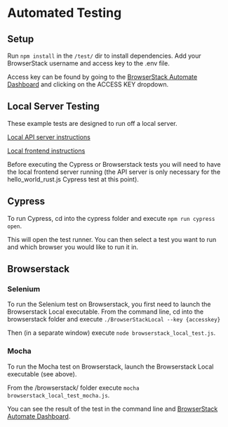 # Automated Testing

## Setup

Run `npm install` in the `/test/` dir to install dependencies.
Add your BrowserStack username and access key to the .env file.

Access key can be found by going to the [BrowserStack Automate Dashboard](https://automate.browserstack.com/dashboard/v2/) and clicking on the ACCESS KEY dropdown.

## Local Server Testing

These example tests are designed to run off a local server.

[Local API server instructions](../hello-world/README.md)

[Local frontend instructions](../frontend)

Before executing the Cypress or Browserstack tests you will need to have the local frontend server running (the API server is only necessary for the hello_world_rust.js Cypress test at this point).

## Cypress

To run Cypress, cd into the cypress folder and execute `npm run cypress open`.

This will open the test runner. You can then select a test you want to run and which browser you would like to run it in.

## Browserstack

### Selenium

To run the Selenium test on Browserstack, you first need to launch the Browserstack Local executable.
From the command line, cd into the browserstack folder and execute `./BrowserStackLocal --key {accesskey}`

Then (in a separate window) execute `node browserstack_local_test.js`.

### Mocha

To run the Mocha test on Browserstack, launch the Browserstack Local executable (see above).

From the /browserstack/ folder execute `mocha browserstack_local_test_mocha.js`.

You can see the result of the test in the command line and [BrowserStack Automate Dashboard](https://automate.browserstack.com/dashboard/v2/).
